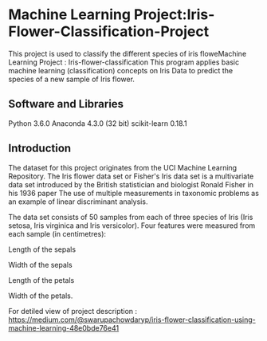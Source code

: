 # Machine Learning Project:Iris-Flower-Classification-Project

This project is used to classify the different species of iris floweMachine Learning Project : Iris-flower-classification
This program applies basic machine learning (classification) concepts on Iris Data to predict the species of a new sample of Iris flower.

## Software and Libraries

Python 3.6.0
Anaconda 4.3.0 (32 bit)
scikit-learn 0.18.1
## Introduction
The dataset for this project originates from the UCI Machine Learning Repository. The Iris flower data set or Fisher's Iris data set is a multivariate data set introduced by the British statistician and biologist Ronald Fisher in his 1936 paper The use of multiple measurements in taxonomic problems as an example of linear discriminant analysis.

The data set consists of 50 samples from each of three species of Iris (Iris setosa, Iris virginica and Iris versicolor).
Four features were measured from each sample (in centimetres):

Length of the sepals

Width of the sepals

Length of the petals

Width of the petals.

For detiled view of project description : 
https://medium.com/@swarupachowdaryp/iris-flower-classification-using-machine-learning-48e0bde76e41
